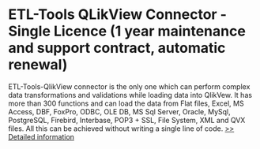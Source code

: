 # ETL-Tools QLikView Connector - Single Licence (1 year maintenance and support contract, automatic renewal)
ETL-Tools-QlikView connector is the only one which can perform complex data transformations and validations while loading data into QlikVew. It has more than 300 functions and can load the data from Flat files, Excel, MS Access, DBF, FoxPro, ODBC, OLE DB, MS Sql Server, Oracle, MySql, PostgreSQL, Firebird, Interbase, POP3 + SSL, File System, XML and QVX files.  All this can be achieved without writing a single line of code.
[>> Detailed information](https://secure.shareit.com/shareit/product.html?productid=300629249&affiliateid=200057808)